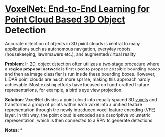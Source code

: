 # [VoxelNet: End-to-End Learning for Point Cloud Based 3D Object Detection](https://arxiv.org/pdf/1711.06396.pdf)

Accurate detection of objects in 3D point clouds is central to many applications such as autonomous navigation, everyday robots (housekeeping, lawnmawers etc.), and augmented/virtual reality

**Problem**: In 2D, object detection often utilizes a two-stage procedure where a **region proposal network** is first used to propose possible bounding boxes and then an image classifier is run inside these bounding boxes. However, LiDAR point clouds are much more sparse, making this approach hardly achievable. Most existing efforts have focused on hand-crafted feature representations, for example, a bird's eye view projection.

**Solution**: VoxelNet divides a point cloud into equally spaced 3D [voxels](https://en.wikipedia.org/wiki/Voxel) and transforms a group of points within each voxel into a unified feature representation through the newly introduced voxel feature encoding (VFE) layer. In this way, the point cloud is encoded as a descriptive volumetric representation, which is then connected to a RPN to generate detections.

**Notes**:
* 
